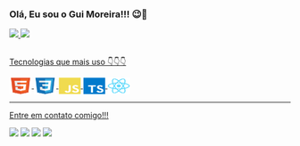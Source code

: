 ### Olá, Eu sou o Gui Moreira!!! 😉🤙

<div align="left">
  <a href="https://github.com/gui-moreira-dev">
  <img width="38%" src="https://github-readme-stats.vercel.app/api?username=gui-moreira-dev&show_icons=true&theme=dark&include_all_commits=true&count_private=true"/>
  <img width="58%" src="https://github-readme-stats.vercel.app/api/top-langs/?username=gui-moreira-dev&layout=compact&theme=dark"/>
</div>
  
 <div style="display: inline_block"><br>
   <p>Tecnologias que mais uso 👇👇👇</p>
    <img align="center" alt="Rafa-HTML" height="30" width="40" src="https://raw.githubusercontent.com/devicons/devicon/master/icons/html5/html5-original.svg">
  <img align="center" alt="Rafa-CSS" height="30" width="40" src="https://raw.githubusercontent.com/devicons/devicon/master/icons/css3/css3-original.svg">
  <img align="center" alt="Rafa-Js" height="30" width="40" src="https://raw.githubusercontent.com/devicons/devicon/master/icons/javascript/javascript-plain.svg">
  <img align="center" alt="Rafa-Ts" height="30" width="40" src="https://raw.githubusercontent.com/devicons/devicon/master/icons/typescript/typescript-plain.svg">
  <img align="center" alt="Rafa-React" height="30" width="40" src="https://raw.githubusercontent.com/devicons/devicon/master/icons/react/react-original.svg">
  <hr>
</div>
  
<p>Entre em contato comigo!!!</p>
  
 <div> 
 <a href="#" target="_blank"><img src="https://img.shields.io/badge/Discord-7289DA?style=for-the-badge&logo=discord&logoColor=white" target="_blank"></a> 
  <a href = "mailto:gui.moreira.dev@gmail.com"><img src="https://img.shields.io/badge/-Gmail-%23333?style=for-the-badge&logo=gmail&logoColor=white" target="_blank"></a>
  <a href="#" target="_blank"><img src="https://img.shields.io/badge/-LinkedIn-%230077B5?style=for-the-badge&logo=linkedin&logoColor=white" target="_blank"></a> 
   <a href="https://api.whatsapp.com/send?phone=5511984979317&text=Oi%20Gui,%20acabei%20de%20ver%20seu%20github,%20bora%20conversar?" target="_blank"><img src="https://img.shields.io/badge/WhatsApp-25D366?style=for-the-badge&logo=whatsapp&logoColor=white" target="_blank"></a> 
  
</div>
